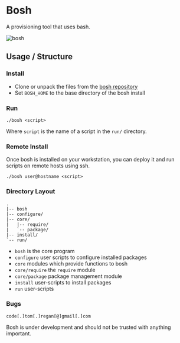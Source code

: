 # Bosh

A provisioning tool that uses bash.

![bosh](http://i.imgur.com/3qtzFj6.png)

## Usage / Structure

### Install

* Clone or unpack the files from the [bosh repository](https://github.com/TomRegan/bosh)
* Set `BOSH_HOME` to the base directory of the bosh  install

### Run

    ./bosh <script>

Where `script` is the name of a script in the `run/` directory.

### Remote Install

Once bosh is installed on your workstation, you can deploy it and run
scripts on remote hosts using ssh.

    ./bosh user@hostname <script>

### Directory Layout

    .
    |-- bosh
    |-- configure/
    |-- core/
    |   |-- require/
	|   `-- package/
	|-- install/
    `-- run/

* `bosh` is the core program
* `configure` user scripts to configure installed packages
* `core` modules which provide functions to bosh
* `core/require` the `require` module
* `core/package` package management module
* `install` user-scripts to install packages
* `run` user-scripts

### Bugs

    code[.]tom[.]regan[@]gmail[.]com

Bosh is under development and should not be trusted with anything important.
